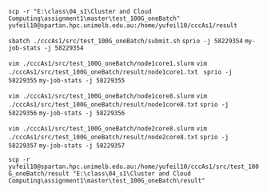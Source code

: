`scp -r "E:\class\04_s1\Cluster and Cloud Computing\assignment1\master\test_100G_oneBatch" yufeil10@spartan.hpc.unimelb.edu.au:/home/yufeil10/cccAs1/result`

`sbatch ./cccAs1/src/test_100G_oneBatch/submit.sh`
`sprio -j 58229354`
`my-job-stats -j 58229354`

`vim ./cccAs1/src/test_100G_oneBatch/node1core1.slurm`
`vim ./cccAs1/src/test_100G_oneBatch/result/node1core1.txt `
`sprio -j 58229355`
`my-job-stats -j 58229355`

`vim ./cccAs1/src/test_100G_oneBatch/node1core8.slurm`
`vim ./cccAs1/src/test_100G_oneBatch/result/node1core8.txt`
`sprio -j 58229356`
`my-job-stats -j 58229356`

`vim ./cccAs1/src/test_100G_oneBatch/node2core8.slurm`
`vim ./cccAs1/src/test_100G_oneBatch/result/node2core8.txt`
`sprio -j 58229357`
`my-job-stats -j 58229357`


`scp -r yufeil10@spartan.hpc.unimelb.edu.au:/home/yufeil10/cccAs1/src/test_100G_oneBatch/result "E:\class\04_s1\Cluster and Cloud Computing\assignment1\master\test_100G_oneBatch\result"`

